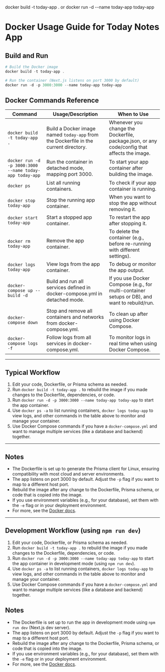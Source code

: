docker build -t today-app .
or
docker run -d --name today-app today-app


# Docker Usage Guide for Today Notes App

## Build and Run

```powershell
# Build the Docker image
docker build -t today-app .

# Run the container (Next.js listens on port 3000 by default)
docker run -d -p 3000:3000 --name today-app today-app
```

## Docker Commands Reference

| Command                                                          | Usage/Description                                                                                  | When to Use                                                                                   |
|------------------------------------------------------------------|---------------------------------------------------------------------------------------------------|----------------------------------------------------------------------------------------------|
| `docker build -t today-app .`                                    | Build a Docker image named `today-app` from the Dockerfile in the current directory.              | Whenever you change the Dockerfile, package.json, or any code/config that affects the image.  |
| `docker run -d -p 3000:3000 --name today-app today-app`          | Run the container in detached mode, mapping port 3000.                                            | To start your app container after building the image.                                         |
| `docker ps`                                                      | List all running containers.                                                                      | To check if your app container is running.                                                    |
| `docker stop today-app`                                          | Stop the running app container.                                                                   | When you want to stop the app without removing it.                                            |
| `docker start today-app`                                         | Start a stopped app container.                                                                    | To restart the app after stopping it.                                                         |
| `docker rm today-app`                                            | Remove the app container.                                                                         | To delete the container (e.g., before re-running with different settings).                    |
| `docker logs today-app`                                          | View logs from the app container.                                                                 | To debug or monitor the app output.                                                           |
| `docker-compose up --build -d`                                   | Build and run all services defined in docker-compose.yml in detached mode.                        | If you use Docker Compose (e.g., for multi-container setups or DB), and want to rebuild/run.  |
| `docker-compose down`                                            | Stop and remove all containers and networks from docker-compose.yml.                              | To clean up after using Docker Compose.                                                       |
| `docker-compose logs -f`                                         | Follow logs from all services in docker-compose.yml.                                              | To monitor logs in real time when using Docker Compose.                                       |

---

## Typical Workflow

1. Edit your code, Dockerfile, or Prisma schema as needed.
2. Run `docker build -t today-app .` to rebuild the image if you made changes to the Dockerfile, dependencies, or code.
3. Run `docker run -d -p 3000:3000 --name today-app today-app` to start the app container.
4. Use `docker ps -a` to list running containers, `docker logs today-app` to view logs, and other commands in the table above to monitor and manage your container.
5. Use Docker Compose commands if you have a `docker-compose.yml` and want to manage multiple services (like a database and backend) together.

---

## Notes

- The Dockerfile is set up to generate the Prisma client for Linux, ensuring compatibility with most cloud and server environments.
- The app listens on port 3000 by default. Adjust the `-p` flag if you want to map to a different host port.
- Rebuild the image after any change to the Dockerfile, Prisma schema, or code that is copied into the image.
- If you use environment variables (e.g., for your database), set them with the `-e` flag or in your deployment environment.
- For more, see the [Docker docs](https://docs.docker.com/get-started/).

---


## Development Workflow (using `npm run dev`)
1. Edit your code, Dockerfile, or Prisma schema as needed.
2. Run `docker build -t today-app .` to rebuild the image if you made changes to the Dockerfile, dependencies, or code.
3. Run `docker run -d -p 3000:3000 --name today-app today-app` to start the app container in development mode (using `npm run dev`).
4. Use `docker ps -a` to list running containers, `docker logs today-app` to view logs, and other commands in the table above to monitor and manage your container.
5. Use Docker Compose commands if you have a `docker-compose.yml` and want to manage multiple services (like a database and backend) together.

## Notes
- The Dockerfile is set up to run the app in development mode using `npm run dev` (Next.js dev server).
- The app listens on port 3000 by default. Adjust the `-p` flag if you want to map to a different host port.
- Rebuild the image after any change to the Dockerfile, Prisma schema, or code that is copied into the image.
- If you use environment variables (e.g., for your database), set them with the `-e` flag or in your deployment environment.
- For more, see the [Docker docs](https://docs.docker.com/get-started/).
